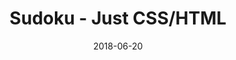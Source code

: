 ---
title: 'Sudoku - Just CSS/HTML'
description: 'Complete a sudoku puzzle without Javascript or server-side interaction.'
gametype: 'medium'
gameid: 74
date: 2018-06-20
tags: []
draft: false
type: 'games'
num19: [{'idx':1,'arr1':[1,2,3,4,5,6,7,8,9],'arr2':[1,2,3,4,5,6,7,8,9]},{'idx':2,'arr1':[1,2,3,4,5,6,7,8,9],'arr2':[1,2,3,4,5,6,7,8,9]},{'idx':3,'arr1':[1,2,3,4,5,6,7,8,9],'arr2':[1,2,3,4,5,6,7,8,9]},{'idx':4,'arr1':[1,2,3,4,5,6,7,8,9],'arr2':[1,2,3,4,5,6,7,8,9]},{'idx':5,'arr1':[1,2,3,4,5,6,7,8,9],'arr2':[1,2,3,4,5,6,7,8,9]},{'idx':6,'arr1':[1,2,3,4,5,6,7,8,9],'arr2':[1,2,3,4,5,6,7,8,9]},{'idx':7,'arr1':[1,2,3,4,5,6,7,8,9],'arr2':[1,2,3,4,5,6,7,8,9]},{'idx':8,'arr1':[1,2,3,4,5,6,7,8,9],'arr2':[1,2,3,4,5,6,7,8,9]},{'idx':9,'arr1':[1,2,3,4,5,6,7,8,9],'arr2':[1,2,3,4,5,6,7,8,9]}]
puzzle: [[0, 0, 0, 0, 0, 4, 0, 0, 7], [0, 6, 0, 0, 3, 8, 0, 0, 4], [0, 7, 0, 0, 9, 0, 0, 0, 0], [0, 0, 8, 0, 0, 7, 0, 9, 6], [6, 0, 0, 0, 0, 0, 0, 0, 5], [2, 5, 0, 6, 0, 0, 8, 0, 0], [0, 0, 0, 0, 7, 0, 0, 4, 0], [7, 0, 0, 5, 4, 0, 0, 3, 0], [1, 0, 0, 3, 0, 0, 0, 0, 0]]
layout: 'sudokucssstatic'
---